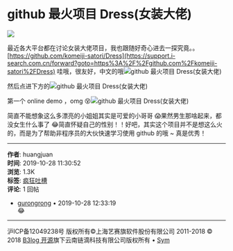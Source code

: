 # github 最火项目 Dress(女装大佬)

![](https://support.i-search.com.cn/upload/bbs/20190129/35a2d2ca23e94e6f8ffec0ef765351d6_Snipaste_20190129_141102.png)

最近各大平台都在讨论女装大佬项目，我也跟随好奇心进去一探究竟。。[https://github.com/komeiji-satori/Dress](https://support.i-search.com.cn/forward?goto=https%3A%2F%2Fgithub.com%2Fkomeiji-satori%2FDress) 哇哦，很友好，中文的哦![github 最火项目 Dress(女装大佬)](https://support.i-search.com.cn/upload/bbs/20191028/6be86c90d02d403791e775dfd07f52c2_image.png)

然后点进下方的![github 最火项目 Dress(女装大佬)](https://support.i-search.com.cn/upload/bbs/20191028/304695b92979423e9a5e2093ea3c61b0_image.png)

第一个 online demo ，omg 😵![github 最火项目 Dress(女装大佬)](https://support.i-search.com.cn/upload/bbs/20191028/0385609ee5604424aa9c4261563ae13b_image.png)

简直不能想象这么多漂亮的小姐姐其实是可爱的小哥哥 😱果然男生那啥起来，都没女生什么事了 😂简直怀疑自己的性别！！好吧，其实这个项目并不是想这么火的，而是为了帮助非程序员的大伙快速学习使用 github 的哦 ~ 真是优秀！

---

**作者**: huangjuan  
**时间**: 2019-10-28 11:30:52  
**浏览**: 1.3K  
**标签**: [疯狂吐槽](https://support.i-search.com.cn/tag/%E7%96%AF%E7%8B%82%E5%90%90%E6%A7%BD)  
**评论**: 1 回帖  
- [gurongrong](https://support.i-search.com.cn/member/gurongrong1) • 2019-10-28 12:33:19  
    😂

---

沪ICP备12049238号 版权所有©上海艺赛旗软件股份有限公司 2011-2018 © 2018 [B3log 开源](https://b3log.org/)旗下云南链滴科技有限公司版权所有 • [Sym](https://sym.b3log.org/)  